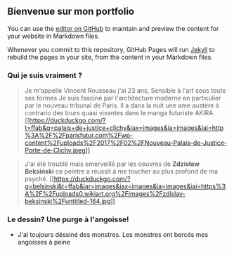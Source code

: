 ## Bienvenue sur mon portfolio

You can use the [editor on GitHub](https://github.com/vincentrs92/vincent/edit/gh-pages/index.md) to maintain and preview the content for your website in Markdown files.

Whenever you commit to this repository, GitHub Pages will run [Jekyll](https://jekyllrb.com/) to rebuild the pages in your site, from the content in your Markdown files.

### Qui je suis vraiment ?

> Je m'appelle Vincent Rousseau j'ai 23 ans,
> Sensible à l'art sous toute ses formes
> Je suis fasciné par l'architecture moderne en particulier par le nouveau tribunal de Paris. Il a dans la nuit une ame austère à contrario des tours quasi vivantes
> dans le manga futuriste AKIRA 
[[https://duckduckgo.com/?t=ffab&q=palais+de+justice+clichy&iax=images&ia=images&iai=http%3A%2F%2Fparisfutur.com%2Fwp-content%2Fuploads%2F2017%2F02%2FNouveau-Palais-de-Justice-Porte-de-Clichy.jpeg]]

> J'ai été troublé mais emerveillé par les oeuvres de __Zdzisław Beksiński__ ce peintre a réussit à me toucher au plus profond de ma psyché.
[[https://duckduckgo.com/?q=belsinski&t=ffab&iar=images&iax=images&ia=images&iai=https%3A%2F%2Fuploads0.wikiart.org%2Fimages%2Fzdislav-beksinski%2Funtitled-164.jpg]]

###  Le dessin? Une purge à l'angoisse!

* J'ai toujours déssiné des monstres. Les monstres ont bercés mes angoisses à peine 


